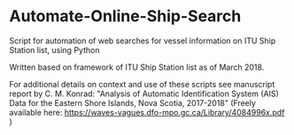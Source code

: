 # Automate-Online-Ship-Search
Script for automation of web searches for vessel information on ITU Ship Station list, using Python

Written based on framework of ITU Ship Station list as of March 2018.

For additional details on context and use of these scripts see manuscript report by C. M. Konrad: "Analysis of Automatic Identification System (AIS) Data for the Eastern Shore Islands, Nova Scotia, 2017-2018" (Freely available here: https://waves-vagues.dfo-mpo.gc.ca/Library/4084996x.pdf )
